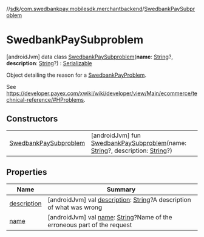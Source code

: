 //[sdk](../../../index.md)/[com.swedbankpay.mobilesdk.merchantbackend](../index.md)/[SwedbankPaySubproblem](index.md)



# SwedbankPaySubproblem  
 [androidJvm] data class [SwedbankPaySubproblem](index.md)(**name**: [String](https://kotlinlang.org/api/latest/jvm/stdlib/kotlin/-string/index.html)?, **description**: [String](https://kotlinlang.org/api/latest/jvm/stdlib/kotlin/-string/index.html)?) : [Serializable](https://developer.android.com/reference/kotlin/java/io/Serializable.html)

Object detailing the reason for a [SwedbankPayProblem](../-swedbank-pay-problem/index.md).



See https://developer.payex.com/xwiki/wiki/developer/view/Main/ecommerce/technical-reference/#HProblems.

   


## Constructors  
  
| | |
|---|---|
| <a name="com.swedbankpay.mobilesdk.merchantbackend/SwedbankPaySubproblem/SwedbankPaySubproblem/#kotlin.String?#kotlin.String?/PointingToDeclaration/"></a>[SwedbankPaySubproblem](-swedbank-pay-subproblem.md)| <a name="com.swedbankpay.mobilesdk.merchantbackend/SwedbankPaySubproblem/SwedbankPaySubproblem/#kotlin.String?#kotlin.String?/PointingToDeclaration/"></a> [androidJvm] fun [SwedbankPaySubproblem](-swedbank-pay-subproblem.md)(name: [String](https://kotlinlang.org/api/latest/jvm/stdlib/kotlin/-string/index.html)?, description: [String](https://kotlinlang.org/api/latest/jvm/stdlib/kotlin/-string/index.html)?)   <br>|


## Properties  
  
|  Name |  Summary | 
|---|---|
| <a name="com.swedbankpay.mobilesdk.merchantbackend/SwedbankPaySubproblem/description/#/PointingToDeclaration/"></a>[description](description.md)| <a name="com.swedbankpay.mobilesdk.merchantbackend/SwedbankPaySubproblem/description/#/PointingToDeclaration/"></a> [androidJvm] val [description](description.md): [String](https://kotlinlang.org/api/latest/jvm/stdlib/kotlin/-string/index.html)?A description of what was wrong   <br>|
| <a name="com.swedbankpay.mobilesdk.merchantbackend/SwedbankPaySubproblem/name/#/PointingToDeclaration/"></a>[name](name.md)| <a name="com.swedbankpay.mobilesdk.merchantbackend/SwedbankPaySubproblem/name/#/PointingToDeclaration/"></a> [androidJvm] val [name](name.md): [String](https://kotlinlang.org/api/latest/jvm/stdlib/kotlin/-string/index.html)?Name of the erroneous part of the request   <br>|


